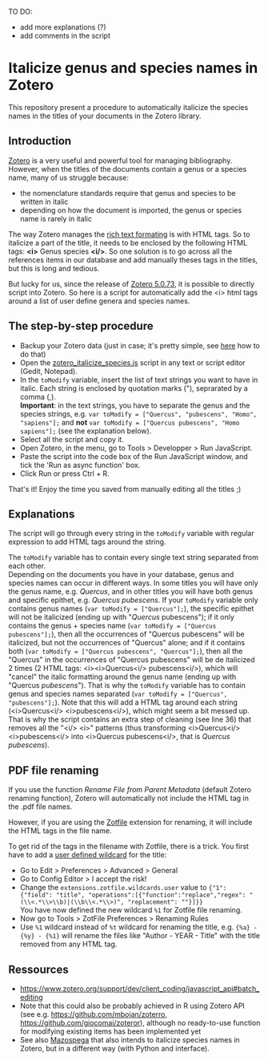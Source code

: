TO DO:
- add more explanations (?)
- add comments in the script

# Italicize genus and species names in Zotero
This repository present a procedure to automatically italicize the species names in the titles of your documents in the Zotero library.

## Introduction
[Zotero](https://www.zotero.org/) is a very useful and powerful tool for managing bibliography.
However, when the titles of the documents contain a genus or a species name, many of us struggle because:
- the nomenclature standards require that genus and species to be written in italic
- depending on how the document is imported, the genus or species name is rarely in italic

The way Zotero manages the [rich text formating](https://www.zotero.org/support/kb/rich_text_bibliography) is with HTML tags. So to italicize a part of the title, it needs to be enclosed by the following HTML tags: **\<i>** Genus species  **\<i/>**. So one solution is to go across all the references items in our database and add manually theses tags in the titles, but this is long and tedious.

But lucky for us, since the release of [Zotero 5.0.73](https://www.zotero.org/support/5.0_changelog), it is possible to directly script into Zotero.
So here is a script for automatically add the \<i> html tags around a list of user define genera and species names. 

## The step-by-step procedure

- Backup your Zotero data (just in case; it's pretty simple, see [here](https://www.zotero.org/support/zotero_data#backing_up_your_zotero_data) how to do that)
- Open the [zotero_italicize_species.js](./zotero_italicize_species.js) script in any text or script editor (Gedit, Notepad).  
- In the `toModify` variable, insert the list of text strings you want to have in italic. Each string is enclosed by quotation marks ("), seprarated by a comma (,).  
**Important**: in the text strings, you have to separate the genus and the species strings, e.g. `var toModify = ["Quercus", "pubescens", "Homo", "sapiens"];` and **not**  `var toModify = ["Quercus pubescens", "Homo sapiens"];` (see the explanation below).
- Select all the script and copy it.
- Open Zotero, in the menu, go to Tools > Developper > Run JavaScript.
- Paste the script into the code box of the Run JavaScript window, and tick the 'Run as async function' box.
- Click Run or press Ctrl + R.

That's it! Enjoy the time you saved from manually editing all the titles ;)

## Explanations
The script will go through every string in the `toModify` variable with regular expression to add HTML tags around the string.

The `toModify` variable has to contain every single text string separated from each other.  
Depending on the documents you have in your database, genus and species names can occur in different ways. In some titles you will have only the genus name, e.g. _Quercus_, and in other titles you will have both genus and specific epithet, e.g. _Quercus pubescens_. If your `toModify` variable only contains genus names (`var toModify = ["Quercus"];`), the specific epithet will not be italicized (ending up with "_Quercus_ pubescens"); if it only contains the genus + species name (`var toModify = ["Quercus pubescens"];`), then all the occurrences of "Quercus pubescens" will be italicized, but not the occurrences of "Quercus" alone; and if it contains both (`var toModify = ["Quercus pubescens", "Quercus"];`), then all the "Quercus" in the occurrences of "Quercus pubescens" will be de italicized 2 times (2 HTML tags: \<i>\<i>Quercus\<i/> pubescens\<i/>), which will "cancel" the italic formatting around the genus name (ending up with "Quercus _pubescens_"). That is why the `toModify` variable has to contain genus and species names separated (`var toModify = ["Quercus", "pubescens"];`). Note that this will add a HTML tag around each string (\<i>Quercus\<i/> \<i>pubescens\<i/>), which might seem a bit messed up. That is why the script contains an extra step of cleaning (see line 36) that removes all the "\<i/> \<i>" patterns (thus transforming  \<i>Quercus\<i/> \<i>pubescens\<i/> into \<i>Quercus pubescens\<i/>, that is _Quercus pubescens_).

## PDF file renaming

If you use the function _Rename File from Parent Metadata_ (default Zotero renaming function), Zotero will automatically not include the HTML tag in the .pdf file names.

However, if you are using the [Zotfile](http://zotfile.com/) extension for renaming, it will include the HTML tags in the file name.  

To get rid of the tags in the filename with Zotfile, there is a trick. You first have to add a [user defined wildcard](http://zotfile.com/index.html#user-defined-wildcards) for the title:
- Go to Edit > Preferences > Advanced > General
- Go to Config Editor > I accept the risk!
- Change the `extensions.zotfile.wildcards.user` value to `{"1": {"field": "title", "operations":[{"function":"replace","regex": "(\\<.*\\>\\b)|(\\b\\<.*\\>)", "replacement": ""}]}}`  
You have now defined the new wildcard `%1` for Zotfile file renaming.
- Now go to Tools > ZotFile Preferences > Renaming Rules
- Use `%1` wildcard instead of `%t` wildcard for renaming the title, e.g. `{%a} - {%y} - {%1}` will rename the files like "Author - YEAR - Title" with the title removed from any HTML tag.


## Ressources
- https://www.zotero.org/support/dev/client_coding/javascript_api#batch_editing
- Note that this could also be probably achieved in R using Zotero API (see e.g. https://github.com/mbojan/zoterro, https://github.com/giocomai/zoteror), although no ready-to-use function for modifying existing items has been implemented yet 
- See also [Mazospega](https://github.com/IdoBar/Mazospega) that also intends to italicize species names in Zotero, but in a different way (with Python and interface).

